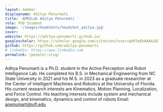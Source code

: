 ```yaml
---
layout: member
displayname: Aditya Penurmati 
title: 'APRILab Aditya Penurmati '
role: PhD Student
image: '/images/headshots/headshot_aditya.jpg'
cover:
website: https://aditya-penumarti.github.io/
googlescholar: https://scholar.google.com/citations?user=q9V7p6kAAAAJ&hl=en
github: https://github.com/aditya-penumarti
# linkedin: https://www.linkedin.com
permalink: /people/:slug/
---
```

<!-- Put your biography here -->
Aditya Penumarti is a Ph.D. student in the Active Perception and Robot Intelligence Lab. He completed his B.S. in Mechanical Engineering from NC State University in 2021 and his M.S. in 2023 as a graduate researcher at the Center of Intelligent Machines and Robotics at the University of Florida.
His current research interests are Kinematics, Motion Planning, Localization, and Force Control. His teaching interests include system and mechanical design, and kinematics, dynamics and control of robots
Email: apenumarti@ufl.edu
